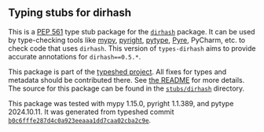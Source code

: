## Typing stubs for dirhash

This is a [PEP 561](https://peps.python.org/pep-0561/)
type stub package for the [`dirhash`](https://github.com/andhus/dirhash-python) package.
It can be used by type-checking tools like
[mypy](https://github.com/python/mypy/),
[pyright](https://github.com/microsoft/pyright),
[pytype](https://github.com/google/pytype/),
[Pyre](https://pyre-check.org/),
PyCharm, etc. to check code that uses `dirhash`. This version of
`types-dirhash` aims to provide accurate annotations for
`dirhash==0.5.*`.

This package is part of the [typeshed project](https://github.com/python/typeshed).
All fixes for types and metadata should be contributed there.
See [the README](https://github.com/python/typeshed/blob/main/README.md)
for more details. The source for this package can be found in the
[`stubs/dirhash`](https://github.com/python/typeshed/tree/main/stubs/dirhash)
directory.

This package was tested with
mypy 1.15.0,
pyright 1.1.389,
and pytype 2024.10.11.
It was generated from typeshed commit
[`b0c6fffe287d4c0a923eeaaa1dd7caa02cba2c9e`](https://github.com/python/typeshed/commit/b0c6fffe287d4c0a923eeaaa1dd7caa02cba2c9e).